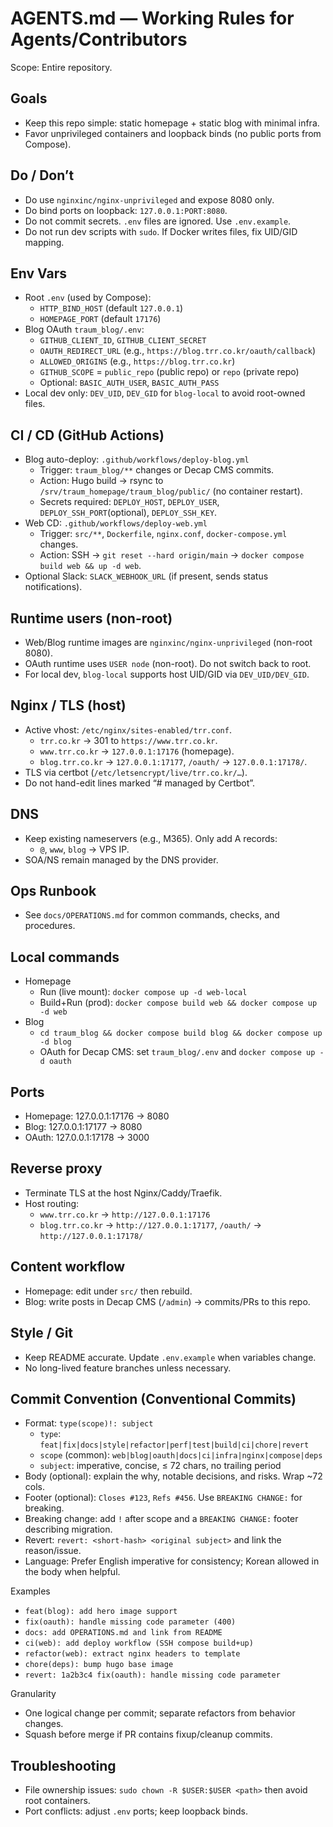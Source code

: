 # AGENTS.md — Working Rules for Agents/Contributors

Scope: Entire repository.

## Goals
- Keep this repo simple: static homepage + static blog with minimal infra.
- Favor unprivileged containers and loopback binds (no public ports from Compose).

## Do / Don’t
- Do use `nginxinc/nginx-unprivileged` and expose 8080 only.
- Do bind ports on loopback: `127.0.0.1:PORT:8080`.
- Do not commit secrets. `.env` files are ignored. Use `.env.example`.
- Do not run dev scripts with `sudo`. If Docker writes files, fix UID/GID mapping.

## Env Vars
- Root `.env` (used by Compose):
  - `HTTP_BIND_HOST` (default `127.0.0.1`)
  - `HOMEPAGE_PORT` (default `17176`)
- Blog OAuth `traum_blog/.env`:
  - `GITHUB_CLIENT_ID`, `GITHUB_CLIENT_SECRET`
  - `OAUTH_REDIRECT_URL` (e.g., `https://blog.trr.co.kr/oauth/callback`)
  - `ALLOWED_ORIGINS` (e.g., `https://blog.trr.co.kr`)
  - `GITHUB_SCOPE` = `public_repo` (public repo) or `repo` (private repo)
  - Optional: `BASIC_AUTH_USER`, `BASIC_AUTH_PASS`
- Local dev only: `DEV_UID`, `DEV_GID` for `blog-local` to avoid root-owned files.

## CI / CD (GitHub Actions)
- Blog auto-deploy: `.github/workflows/deploy-blog.yml`
  - Trigger: `traum_blog/**` changes or Decap CMS commits.
  - Action: Hugo build → rsync to `/srv/traum_homepage/traum_blog/public/` (no container restart).
  - Secrets required: `DEPLOY_HOST`, `DEPLOY_USER`, `DEPLOY_SSH_PORT`(optional), `DEPLOY_SSH_KEY`.
- Web CD: `.github/workflows/deploy-web.yml`
  - Trigger: `src/**`, `Dockerfile`, `nginx.conf`, `docker-compose.yml` changes.
  - Action: SSH → `git reset --hard origin/main` → `docker compose build web && up -d web`.
- Optional Slack: `SLACK_WEBHOOK_URL` (if present, sends status notifications).

## Runtime users (non-root)
- Web/Blog runtime images are `nginxinc/nginx-unprivileged` (non-root 8080).
- OAuth runtime uses `USER node` (non-root). Do not switch back to root.
- For local dev, `blog-local` supports host UID/GID via `DEV_UID/DEV_GID`.

## Nginx / TLS (host)
- Active vhost: `/etc/nginx/sites-enabled/trr.conf`.
  - `trr.co.kr` → 301 to `https://www.trr.co.kr`.
  - `www.trr.co.kr` → `127.0.0.1:17176` (homepage).
  - `blog.trr.co.kr` → `127.0.0.1:17177`, `/oauth/` → `127.0.0.1:17178/`.
- TLS via certbot (`/etc/letsencrypt/live/trr.co.kr/…`).
- Do not hand-edit lines marked “# managed by Certbot”.

## DNS
- Keep existing nameservers (e.g., M365). Only add A records:
  - `@`, `www`, `blog` → VPS IP.
- SOA/NS remain managed by the DNS provider.

## Ops Runbook
- See `docs/OPERATIONS.md` for common commands, checks, and procedures.

## Local commands
- Homepage
  - Run (live mount): `docker compose up -d web-local`
  - Build+Run (prod): `docker compose build web && docker compose up -d web`
- Blog
  - `cd traum_blog && docker compose build blog && docker compose up -d blog`
  - OAuth for Decap CMS: set `traum_blog/.env` and `docker compose up -d oauth`

## Ports
- Homepage: 127.0.0.1:17176 → 8080
- Blog:     127.0.0.1:17177 → 8080
- OAuth:    127.0.0.1:17178 → 3000

## Reverse proxy
- Terminate TLS at the host Nginx/Caddy/Traefik.
- Host routing:
  - `www.trr.co.kr` → `http://127.0.0.1:17176`
  - `blog.trr.co.kr` → `http://127.0.0.1:17177`, `/oauth/` → `http://127.0.0.1:17178/`

## Content workflow
- Homepage: edit under `src/` then rebuild.
- Blog: write posts in Decap CMS (`/admin`) → commits/PRs to this repo.

## Style / Git
- Keep README accurate. Update `.env.example` when variables change.
- No long-lived feature branches unless necessary.

## Commit Convention (Conventional Commits)
- Format: `type(scope)!: subject`
  - `type`: `feat|fix|docs|style|refactor|perf|test|build|ci|chore|revert`
  - `scope` (common): `web|blog|oauth|docs|ci|infra|nginx|compose|deps`
  - `subject`: imperative, concise, ≤ 72 chars, no trailing period
- Body (optional): explain the why, notable decisions, and risks. Wrap ~72 cols.
- Footer (optional): `Closes #123`, `Refs #456`. Use `BREAKING CHANGE:` for breaking.
- Breaking change: add `!` after scope and a `BREAKING CHANGE:` footer describing migration.
- Revert: `revert: <short-hash> <original subject>` and link the reason/issue.
- Language: Prefer English imperative for consistency; Korean allowed in the body when helpful.

Examples
- `feat(blog): add hero image support`
- `fix(oauth): handle missing code parameter (400)`
- `docs: add OPERATIONS.md and link from README`
- `ci(web): add deploy workflow (SSH compose build+up)`
- `refactor(web): extract nginx headers to template`
- `chore(deps): bump hugo base image`
- `revert: 1a2b3c4 fix(oauth): handle missing code parameter`

Granularity
- One logical change per commit; separate refactors from behavior changes.
- Squash before merge if PR contains fixup/cleanup commits.

## Troubleshooting
- File ownership issues: `sudo chown -R $USER:$USER <path>` then avoid root containers.
- Port conflicts: adjust `.env` ports; keep loopback binds.
